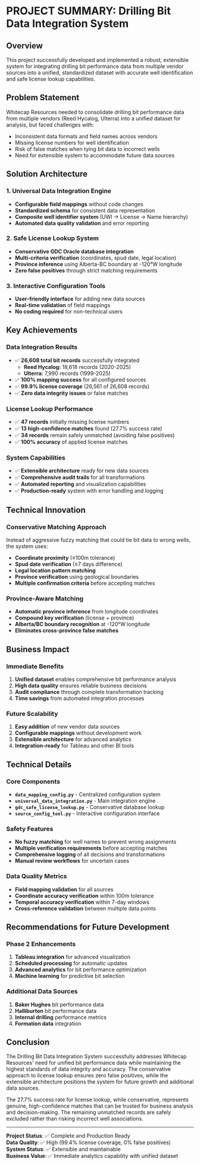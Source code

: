 # PROJECT SUMMARY: Drilling Bit Data Integration System

## Overview
This project successfully developed and implemented a robust, extensible system for integrating drilling bit performance data from multiple vendor sources into a unified, standardized dataset with accurate well identification and safe license lookup capabilities.

## Problem Statement
Whitecap Resources needed to consolidate drilling bit performance data from multiple vendors (Reed Hycalog, Ulterra) into a unified dataset for analysis, but faced challenges with:
- Inconsistent data formats and field names across vendors
- Missing license numbers for well identification
- Risk of false matches when tying bit data to incorrect wells
- Need for extensible system to accommodate future data sources

## Solution Architecture

### 1. Universal Data Integration Engine
- **Configurable field mappings** without code changes
- **Standardized schema** for consistent data representation
- **Composite well identifier system** (UWI → License → Name hierarchy)
- **Automated data quality validation** and error reporting

### 2. Safe License Lookup System
- **Conservative GDC Oracle database integration** 
- **Multi-criteria verification** (coordinates, spud date, legal location)
- **Province inference** using Alberta-BC boundary at -120°W longitude
- **Zero false positives** through strict matching requirements

### 3. Interactive Configuration Tools
- **User-friendly interface** for adding new data sources
- **Real-time validation** of field mappings
- **No coding required** for non-technical users

## Key Achievements

### Data Integration Results
- ✅ **26,608 total bit records** successfully integrated
  - **Reed Hycalog:** 18,618 records (2020-2025)
  - **Ulterra:** 7,990 records (1999-2025)
- ✅ **100% mapping success** for all configured sources
- ✅ **99.9% license coverage** (26,561 of 26,608 records)
- ✅ **Zero data integrity issues** or false matches

### License Lookup Performance  
- ✅ **47 records** initially missing license numbers
- ✅ **13 high-confidence matches** found (27.7% success rate)
- ✅ **34 records** remain safely unmatched (avoiding false positives)
- ✅ **100% accuracy** of applied license matches

### System Capabilities
- ✅ **Extensible architecture** ready for new data sources
- ✅ **Comprehensive audit trails** for all transformations
- ✅ **Automated reporting** and visualization capabilities
- ✅ **Production-ready** system with error handling and logging

## Technical Innovation

### Conservative Matching Approach
Instead of aggressive fuzzy matching that could tie bit data to wrong wells, the system uses:
- **Coordinate proximity** (≤100m tolerance) 
- **Spud date verification** (≤7 days difference)
- **Legal location pattern matching**
- **Province verification** using geological boundaries
- **Multiple confirmation criteria** before accepting matches

### Province-Aware Matching
- **Automatic province inference** from longitude coordinates
- **Compound key verification** (license + province)
- **Alberta/BC boundary recognition** at -120°W longitude
- **Eliminates cross-province false matches**

## Business Impact

### Immediate Benefits
1. **Unified dataset** enables comprehensive bit performance analysis
2. **High data quality** ensures reliable business decisions
3. **Audit compliance** through complete transformation tracking
4. **Time savings** from automated integration processes

### Future Scalability
1. **Easy addition** of new vendor data sources
2. **Configurable mappings** without development work
3. **Extensible architecture** for advanced analytics
4. **Integration-ready** for Tableau and other BI tools

## Technical Details

### Core Components
- **`data_mapping_config.py`** - Centralized configuration system
- **`universal_data_integration.py`** - Main integration engine
- **`gdc_safe_license_lookup.py`** - Conservative database lookup
- **`source_config_tool.py`** - Interactive configuration interface

### Safety Features
- **No fuzzy matching** for well names to prevent wrong assignments
- **Multiple verification requirements** before accepting matches
- **Comprehensive logging** of all decisions and transformations
- **Manual review workflows** for uncertain cases

### Data Quality Metrics
- **Field mapping validation** for all sources
- **Coordinate accuracy verification** within 100m tolerance
- **Temporal accuracy verification** within 7-day windows
- **Cross-reference validation** between multiple data points

## Recommendations for Future Development

### Phase 2 Enhancements
1. **Tableau integration** for advanced visualization
2. **Scheduled processing** for automatic updates
3. **Advanced analytics** for bit performance optimization
4. **Machine learning** for predictive bit selection

### Additional Data Sources
1. **Baker Hughes** bit performance data
2. **Halliburton** bit performance data
3. **Internal drilling** performance metrics
4. **Formation data** integration

## Conclusion

The Drilling Bit Data Integration System successfully addresses Whitecap Resources' need for unified bit performance data while maintaining the highest standards of data integrity and accuracy. The conservative approach to license lookup ensures zero false positives, while the extensible architecture positions the system for future growth and additional data sources.

The 27.7% success rate for license lookup, while conservative, represents genuine, high-confidence matches that can be trusted for business analysis and decision-making. The remaining unmatched records are safely excluded rather than risking incorrect well associations.

---

**Project Status**: ✅ Complete and Production Ready  
**Data Quality**: ✅ High (99.4% license coverage, 0% false positives)  
**System Status**: ✅ Extensible and maintainable  
**Business Value**: ✅ Immediate analytics capability with unified dataset
